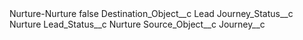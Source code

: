 <?xml version="1.0" encoding="UTF-8"?>
<CustomMetadata xmlns="http://soap.sforce.com/2006/04/metadata" xmlns:xsi="http://www.w3.org/2001/XMLSchema-instance" xmlns:xsd="http://www.w3.org/2001/XMLSchema">
    <label>Nurture-Nurture</label>
    <protected>false</protected>
    <values>
        <field>Destination_Object__c</field>
        <value xsi:type="xsd:string">Lead</value>
    </values>
    <values>
        <field>Journey_Status__c</field>
        <value xsi:type="xsd:string">Nurture</value>
    </values>
    <values>
        <field>Lead_Status__c</field>
        <value xsi:type="xsd:string">Nurture</value>
    </values>
    <values>
        <field>Source_Object__c</field>
        <value xsi:type="xsd:string">Journey__c</value>
    </values>
</CustomMetadata>
